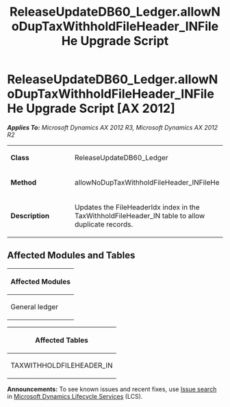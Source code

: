 ﻿---
title: ReleaseUpdateDB60_Ledger.allowNoDupTaxWithholdFileHeader_INFileHe Upgrade Script
TOCTitle: ReleaseUpdateDB60_Ledger.allowNoDupTaxWithholdFileHeader_INFileHe Upgrade Script
ms:assetid: b819fc6b-0006-8d42-b803-5767b51a420b
ms:mtpsurl: https://msdn.microsoft.com/en-us/library/JJ737062(v=AX.60)
ms:contentKeyID: 49710744
ms.date: 05/18/2015
mtps_version: v=AX.60
---

# ReleaseUpdateDB60\_Ledger.allowNoDupTaxWithholdFileHeader\_INFileHe Upgrade Script [AX 2012]


_**Applies To:** Microsoft Dynamics AX 2012 R3, Microsoft Dynamics AX 2012 R2_

<table>
<colgroup>
<col style="width: 50%" />
<col style="width: 50%" />
</colgroup>
<tbody>
<tr class="odd">
<td><p><strong>Class</strong></p></td>
<td><p>ReleaseUpdateDB60_Ledger</p></td>
</tr>
<tr class="even">
<td><p><strong>Method</strong></p></td>
<td><p>allowNoDupTaxWithholdFileHeader_INFileHe</p></td>
</tr>
<tr class="odd">
<td><p><strong>Description</strong></p></td>
<td><p>Updates the FileHeaderIdx index in the TaxWithholdFileHeader_IN table to allow duplicate records.</p></td>
</tr>
</tbody>
</table>


## Affected Modules and Tables

<table>
<colgroup>
<col style="width: 100%" />
</colgroup>
<thead>
<tr class="header">
<th><p>Affected Modules</p></th>
</tr>
</thead>
<tbody>
<tr class="odd">
<td><p>General ledger</p></td>
</tr>
</tbody>
</table>


<table>
<colgroup>
<col style="width: 100%" />
</colgroup>
<thead>
<tr class="header">
<th><p>Affected Tables</p></th>
</tr>
</thead>
<tbody>
<tr class="odd">
<td><p>TAXWITHHOLDFILEHEADER_IN</p></td>
</tr>
</tbody>
</table>

  
**Announcements:** To see known issues and recent fixes, use [Issue search](http://go.microsoft.com/fwlink/?linkid=389258) in [Microsoft Dynamics Lifecycle Services](http://go.microsoft.com/fwlink/?linkid=306505) (LCS).

